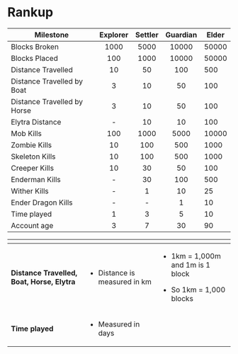 # Rankup



| Milestone                   | Explorer | Settler | Guardian | Elder |
| --------------------------- | :------: | :-----: | :------: | ----- |
| Blocks Broken               |   1000   |   5000  |   10000  | 50000 |
| Blocks Placed               |    100   |   1000  |   10000  | 50000 |
| Distance Travelled          |    10    |    50   |    100   | 500   |
| Distance Travelled by Boat  |     3    |    10   |    50    | 100   |
| Distance Travelled by Horse |     3    |    10   |    50    | 100   |
| Elytra Distance             |     -    |    10   |    10    | 100   |
| Mob Kills                   |    100   |   1000  |   5000   | 10000 |
| Zombie Kills                |    10    |   100   |    500   | 1000  |
| Skeleton Kills              |    10    |   100   |    500   | 1000  |
| Creeper Kills               |    10    |    30   |    50    | 100   |
| Enderman Kills              |     -    |    30   |    100   | 500   |
| Wither Kills                |     -    |    1    |    10    | 25    |
| Ender Dragon Kills          |     -    |    -    |     1    | 10    |
| Time played                 |     1    |    3    |     5    | 10    |
| Account age                 |     3    |    7    |    30    | 90    |

<table data-view="cards"><thead><tr><th></th><th></th><th></th></tr></thead><tbody><tr><td><strong>Distance Travelled, Boat, Horse, Elytra</strong></td><td><ul><li>Distance is measured in km</li></ul></td><td><ul><li>1km = 1,000m and 1m is 1 block</li></ul><ul><li>So 1km = 1,000 blocks</li></ul></td></tr><tr><td><strong>Time played</strong></td><td><ul><li>Measured in days</li></ul></td><td></td></tr></tbody></table>
